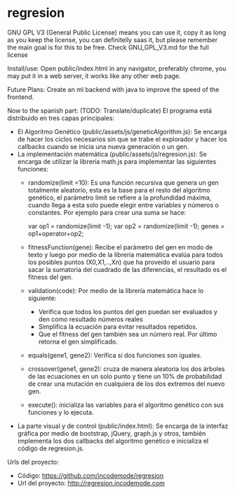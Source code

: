 # regresion

GNU GPL V3 (General Public License) means you can use it, copy it as long as you keep the license, you can definitelly saas it, but please remember the main goal is for this to be free. Check GNU_GPL_V3.md for the full license

Install/use:
Open public/index.html in any navigator, preferably chrome, you may put it in a web server, it works like any other web page.

Future Plans:
Create an ml backend with java to improve the speed of the frontend.

Now to the spanish part: (TODO: Translate/duplicate)
El programa está distribuido en tres capas principales:

- El Algoritmo Genético (public/assets/js/geneticAlgorithm.js): Se encarga de hacer los ciclos necesarios sin que se trabe el explorador y hacer los callbacks cuando se inicia una nueva generación o un gen.
- La implementación matemática (public/assets/js/regresion.js): Se encarga de utilizar la librería math.js para implementar las siguientes funciones:
	* randomize(limit =10): Es una función recursiva que genera un gen totalmente aleatorio, esta es la base para el resto del algoritmo genético, el parámetro limit se refiere a la profundidad máxima, cuando llega a esta solo puede elegir entre variables y números o constantes. Por ejemplo para crear una suma se hace:

		var op1 = randomize(limit -1);
		var op2 = randomize(limit -1);
		genes = op1+operator+op2;

	* fitnessFunction(gene): Recibe el parámetro del gen en modo de texto y luego por medio de la librería matemática evalúa para todos los posibles puntos (X0,X1,..,Xn) que ha proveído el usuario para sacar la sumatoria del cuadrado de las diferencias, el resultado es el fitness del gen.
	* validation(code): Por medio de la librería matemática hace lo siguiente:
		- Verifica que todos los puntos del gen puedan ser evaluados y den como resultado números reales
		- Simplifica la ecuación para evitar resultados repetidos.
		- Que el fitness del gen también sea un número real.
		Por último retorna el gen simplificado.
	* equals(gene1, gene2): Verifica si dos funciones son iguales.
	* crossover(gene1, gene2): cruza de manera aleatoria los dos árboles de las ecuaciones en un solo punto y tiene un 10% de probabilidad de crear una mutación en cualquiera de los dos extremos del nuevo gen.
	* execute(): inicializa las variables para el algoritmo genético con sus funciones y lo ejecuta.
- La parte visual y de control (public/index.html): Se encarga de la interfaz gráfica por medio de bootstrap, jQuery, graph.js y otros, también implementa los dos callbacks del algoritmo genético e inicializa el código de regresion.js.

Urls del proyecto:
- Código: https://github.com/incodemode/regresion
- Url del proyecto: http://regresion.incodemode.com

